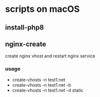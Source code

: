 # scripts on macOS

## install-php8

## nginx-create
create nginx vhost and restart nginx service
### usage
- create-vhosts -n test1.net
- create-vhosts -n test1.net -b
- create-vhosts -n test1.net -d static